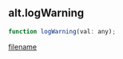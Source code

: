 ## alt.logWarning

```js
function logWarning(val: any);
```

[filename](method_logWarning_m.md ':include')